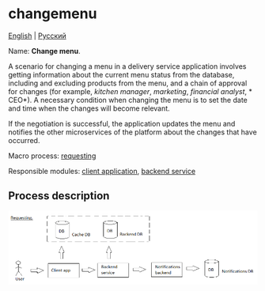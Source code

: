 # changemenu

[English](changemenu.md) | [Русский](changemenu.ru.md)

Name: **Change menu**.

A scenario for changing a menu in a delivery service application involves getting information about the current menu status from the database, including and excluding products from the menu, and a chain of approval for changes (for example, *kitchen manager*, *marketing*, *financial analyst*, * CEO*).
A necessary condition when changing the menu is to set the date and time when the changes will become relevant.

If the negotiation is successful, the application updates the menu and notifies the other microservices of the platform about the changes that have occurred.

Macro process: [requesting](../../macroprocesses/requesting.md)

Responsible modules: [client application](../../frontend/kitchenclient.md), [backend service](../../backend/kitchenbackend.md)

## Process description

![requesting_overall](../../img/requesting_overall.png)
